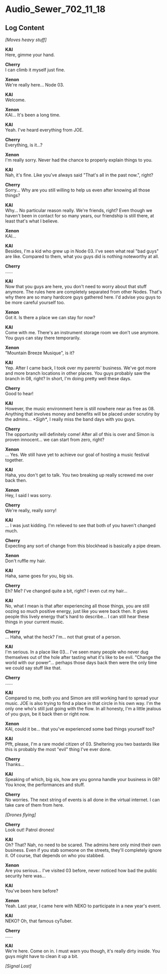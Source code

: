 # Audio_Sewer_702_11_18
## Log Content
*\[Moves heavy stuff\]*

**KAI**<br>
Here, gimme your hand.

**Cherry**<br>
I can climb it myself just fine.

**Xenon**<br>
We're really here... Node 03.

**KAI**<br>
Welcome.

**Xenon**<br>
KAI... It's been a long time.

**KAI**<br>
Yeah. I've heard everything from JOE.

**Cherry**<br>
Everything, is it...?

**Xenon**<br>
I'm really sorry. Never had the chance to properly explain things to you.

**KAI**<br>
Nah, it's fine. Like you've always said "That's all in the past now.", right?

**Cherry**<br>
Sorry... Why are you still willing to help us even after knowing all those things?

**KAI**<br>
Why... No particular reason really. We're friends, right? Even though we haven't been in contact for so many years, our friendship is still there, at least that's what I believe.

**Xenon**<br>
KAI...

**KAI**<br>
Besides, I'm a kid who grew up in Node 03. I've seen what real "bad guys" are like. Compared to them, what you guys did is nothing noteworthy at all.

**Cherry**<br>
......

**KAI**<br>
Now that you guys are here, you don't need to worry about that stuff anymore. The rules here are completely separated from other Nodes. That's why there are so many hardcore guys gathered here. I'd advise you guys to be more careful yourself too.

**Xenon**<br>
Got it. Is there a place we can stay for now?

**KAI**<br>
Come with me. There's an instrument storage room we don't use anymore. You guys can stay there temporarily.

**Xenon**<br>
"Mountain Breeze Musique", is it?

**KAI**<br>
Yep. After I came back, I took over my parents' business. We've got more and more branch locations in other places. You guys probably saw the branch in 08, right? In short, I'm doing pretty well these days.

**Cherry**<br>
Good to hear!

**KAI**<br>
However, the music environment here is still nowhere near as free as 08. Anything that involves money and benefits will be placed under scrutiny by the admins... *\*Sigh\**, I really miss the band days with you guys.

**Cherry**<br>
The opportunity will definitely come! After all of this is over and Simon is proven innocent... we can start from zero, right?

**Xenon**<br>
... Yes. We still have yet to achieve our goal of hosting a music festival together.

**KAI**<br>
Haha, you don't get to talk. You two breaking up really screwed me over back then.

**Xenon**<br>
Hey, I said I was sorry.

**Cherry**<br>
We're really, really sorry!

**KAI**<br>
... I was just kidding. I'm relieved to see that both of you haven't changed much.

**Cherry**<br>
Expecting any sort of change from this blockhead is basically a pipe dream.

**Xenon**<br>
Don't ruffle my hair.

**KAI**<br>
Haha, same goes for you, big sis.

**Cherry**<br>
Eh? Me? I've changed quite a bit, right? I even cut my hair...

**KAI**<br>
No, what I mean is that after experiencing all those things, you are still oozing so much positive energy, just like you were back then. It gives people this lively energy that's hard to describe... I can still hear these things in your current music.

**Cherry**<br>
... Haha, what the heck? I'm... not that great of a person.

**KAI**<br>
I'm serious. In a place like 03... I've seen many people who never dug themselves out of the hole after tasting what it's like to be evil. "Change the world with our power"... perhaps those days back then were the only time we could say stuff like that.

**Cherry**<br>
......

**KAI**<br>
Compared to me, both you and Simon are still working hard to spread your music. JOE is also trying to find a place in that circle in his own way. I'm the only one who's still just going with the flow. In all honesty, I'm a little jealous of you guys, be it back then or right now.

**Xenon**<br>
KAI, could it be... that you've experienced some bad things yourself too?

**KAI**<br>
Pfft, please, I'm a rare model citizen of 03. Sheltering you two bastards like this is probably the most "evil" thing I've ever done.

**Cherry**<br>
Thanks...

**KAI**<br>
Speaking of which, big sis, how are you gonna handle your business in 08? You know, the performances and stuff.

**Cherry**<br>
No worries. The next string of events is all done in the virtual internet. I can take care of them from here.

*\[Drones flying\]*

**Cherry**<br>
Look out! Patrol drones!

**KAI**<br>
Oh? That? Nah, no need to be scared. The admins here only mind their own business. Even if you stab someone on the streets, they'll completely ignore it. Of course, that depends on who you stabbed.

**Xenon**<br>
Are you serious... I've visited 03 before, never noticed how bad the public security here was...

**KAI**<br>
You've been here before?

**Xenon**<br>
Yeah. Last year, I came here with NEKO to participate in a new year's event.

**KAI**<br>
NEKO? Oh, that famous cyTuber.

**Cherry**<br>
......

**KAI**<br>
We're here. Come on in. I must warn you though, it's really dirty inside. You guys might have to clean it up a bit.

*[Signal Lost]*